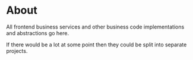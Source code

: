 ﻿# About

All frontend business services and other business code implementations and abstractions go here.

If there would be a lot at some point then they could be split into separate projects.
